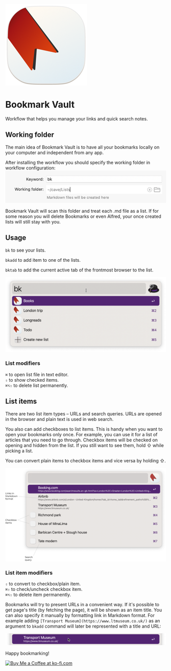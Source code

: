 ![Bookmark Vault](./icon.png)

# Bookmark Vault
Workflow that helps you manage your links and quick search notes.

## Working folder
The main idea of Bookmark Vault is to have all your bookmarks locally on your computer and independent from any app.

After installing the workflow you should specify the working folder in workflow configuration:
![Configuration](./configuration.png)

Bookmark Vault will scan this folder and treat each .md file as a list. If for some reason you will delete Bookmarks or even Alfred, your once created lists will still stay with you.

## Usage
`bk` to see your lists.

`bkadd` to add item to one of the lists.

`bktab` to add the current active tab of the frontmost browser to the list.

![Lists](./lists.png)

### List modifiers
`⌘` to open list file in text editor.  
`⇧` to show checked items.  
`⌘⌥⇧` to delete list permanently.

## List items
There are two list item types – URLs and search queries. URLs are opened in the browser and plain text is used in web search.

You also can add checkboxes to list items. This is handy when you want to open your bookmarks only once. For example, you can use it for a list of articles that you need to go through. Checkbox items will be checked on opening and hidden from the list. If you still want to see them, hold ⇧ while picking a list.

You can convert plain items to checkbox items and vice versa by holding ⇧.

![List items](./list-items.png)

### List item modifiers
`⇧` to convert to checkbox/plain item.  
`⌘⇧` to check/uncheck checkbox item.  
`⌘⌥⇧` to delete item permanently.

Bookmarks will try to present URLs in a convenient way. If it's possible to get page's title (by fetching the page), it will be shown as an item title. You can also specify it manually by formatting link in Markdown format. For example adding `[Transport Museum](https://www.ltmuseum.co.uk/)` as an argument to `bkadd` command will later be represented with a title and URL:

![Markdown link](./markdown-link.png)

Happy bookmarking!

<a href='https://ko-fi.com/I2I0W98PT' target='_blank'><img height='36' style='border:0px;height:36px;' src='https://storage.ko-fi.com/cdn/kofi3.png?v=3' border='0' alt='Buy Me a Coffee at ko-fi.com' /></a>
